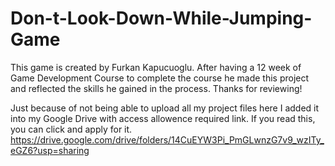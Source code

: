 # Don-t-Look-Down-While-Jumping-Game
This game is created by Furkan Kapucuoglu. After having a 12 week of Game Development Course to complete the course he made this project and reflected the skills he gained in the process. Thanks for reviewing!


Just because of not being able to upload all my project files here I added it into my Google Drive with access allowence required link. If you read this, you can click and apply for it.
https://drive.google.com/drive/folders/14CuEYW3Pi_PmGLwnzG7v9_wzITy_eGZ6?usp=sharing
